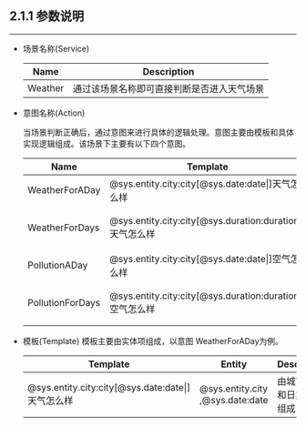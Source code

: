 ## 2.1.1 参数说明

---

* 场景名称\(Service\)

  | Name | Description |
  | --- | --- |
  | Weather | 通过该场景名称即可直接判断是否进入天气场景 |

* 意图名称\(Action\)

  当场景判断正确后，通过意图来进行具体的逻辑处理。意图主要由模板和具体实现逻辑组成。该场景下主要有以下四个意图。

  | Name | Template | Description |
  | --- | --- | --- |
  | WeatherForADay | @sys.entity.city:city\[@sys.date:date\|\]天气怎么样 | 查询某一天的天气情况 |
  | WeatherForDays | @sys.entity.city:city\[@sys.duration:duration\|\]天气怎么样 | 查询某段时间的天气情况 |
  | PollutionADay | @sys.entity.city:city\[@sys.date:date\|\]空气怎么样 | 查询某一天的空气情况 |
  | PollutionForDays | @sys.entity.city:city\[@sys.duration:duration\|\]空气怎么样 | 查询某段时间的空气情况 |

* 模板\(Template\) 模板主要由实体项组成，以意图 WeatherForADay为例。

  | Template | Entity | Description |
  | --- | --- | --- |
  | @sys.entity.city:city\[@sys.date:date\|\]天气怎么样 | @sys.entity.city ,@sys.date:date | 由城市实体和日期实体组成 |


